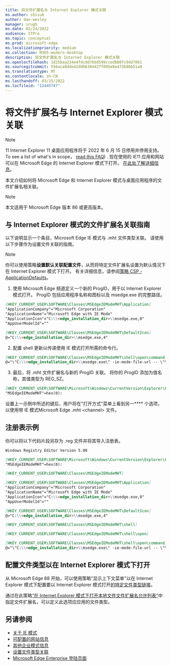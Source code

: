 ```yaml
---
title: 将文件扩展名与 Internet Explorer 模式关联
ms.author: shisub
author: dan-wesley
manager: srugh
ms.date: 02/24/2022
audience: ITPro
ms.topic: conceptual
ms.prod: microsoft-edge
ms.localizationpriority: medium
ms.collection: M365-modern-desktop
description: 将文件扩展名与 Internet Explorer 模式关联
ms.openlocfilehash: 1d25baa224e4fdcdd76bd599ccedb807c9dd7061
ms.sourcegitcommit: 556aca8dde42dd66364427f095e8e473b86651a0
ms.translationtype: MT
ms.contentlocale: zh-CN
ms.lasthandoff: 03/15/2022
ms.locfileid: "12445747"
---
```

# <a name="associate-file-extensions-with-internet-explorer-mode"></a>将文件扩展名与 Internet Explorer 模式关联

>[!Note]
> 11 Internet Explorer 11 桌面应用程序将于 2022 年 6 月 15 日停用并停用支持。 To see a list of what's in scope， [read this FAQ](https://techcommunity.microsoft.com/t5/windows-it-pro-blog/internet-explorer-11-desktop-app-retirement-faq/ba-p/2366549)) . 现在使用的 IE11 应用和网站可以在 Microsoft Edge 的 Internet Explorer 模式下打开。 [在此处了解详细信息](https://blogs.windows.com/windowsexperience/2021/05/19/the-future-of-internet-explorer-on-windows-10-is-in-microsoft-edge/)。

本文介绍如何将 Microsoft Edge 和 Internet Explorer 模式与桌面应用程序的文件扩展名相关联。

> [!NOTE]
> 本文适用于 Microsoft Edge 版本 86 或更高版本。

## <a name="guidance-for-file-extension-association-with-internet-explorer-mode"></a>与 Internet Explorer 模式的文件扩展名关联指南

以下说明显示一个条目，Microsoft Edge IE 模式与 \.mht 文件类型关联。 请使用以下步骤作为设置文件关联的指南。

> [!NOTE]
> 你可以使用策略**设置默认关联配置文件**，从而将特定文件扩展名设置为默认情况下在 Internet Explorer 模式下打开。 有关详细信息，请参阅[策略 CSP - ApplicationDefaults](/windows/client-management/mdm/policy-csp-applicationdefaults#applicationdefaults-defaultassociationsconfiguration)。

1. 使用 Microsoft Edge 频道定义一个新的 ProgID，用于以 Internet Explorer 模式打开。 ProgID 包括应用程序名称和图标以及 msedge.exe 的完整路径。

```markdown
[HKEY_CURRENT_USER\SOFTWARE\Classes\MSEdgeIEModeMHT\Application]
"ApplicationCompany"="Microsoft Corporation"
"ApplicationName"="Microsoft Edge with IE Mode"
"ApplicationIcon"="C:\\<edge_installation_dir>\\msedge.exe,0"
"AppUserModelId"=""
```

```markdown
[HKEY_CURRENT_USER\SOFTWARE\Classes\MSEdgeIEModeMHT\DefaultIcon]
@="C:\\<edge_installation_dir>\\msedge.exe,4"
```

2. 配置 shell 更新以传递使用 IE 模式打开所需的命令行。

```markdown
[HKEY_CURRENT_USER\SOFTWARE\Classes\MSEdgeIEModeMHT\shell\open\command]
@="\"C:\\<edge_installation_dir>\\msedge.exe\" -ie-mode-file-url -- \"%1\""
```

3. 最后，将 \.mht 文件扩展名与新的 ProgID 关联。 将你的 ProgID 添加为值名称，其值类型为 REG_SZ。

```markdown
[HKEY_CURRENT_USER\SOFTWARE\Microsoft\Windows\CurrentVersion\Explorer\FileExts\.mht\OpenWithProgids]
"MSEdgeIEModeMHT"=hex(0):
```

设置上一示例中所述的键后，用户将在"打开方式"菜单上看到另一**** 个选项，以使用带 IE 模式Microsoft Edge \.mht \<channel\> 文件。

## <a name="registry-example"></a>注册表示例

你可以将以下代码片段另存为 .reg 文件并将其导入注册表。

```markdown
Windows Registry Editor Version 5.00

[HKEY_CURRENT_USER\SOFTWARE\Microsoft\Windows\CurrentVersion\Explorer\FileExts\.mht\OpenWithProgids]
"MSEdgeIEModeMHT"=hex(0):

[HKEY_CURRENT_USER\SOFTWARE\Classes\MSEdgeIEModeMHT]

[HKEY_CURRENT_USER\SOFTWARE\Classes\MSEdgeIEModeMHT\Application]
"ApplicationCompany"="Microsoft Corporation"
"ApplicationName"="Microsoft Edge with IE Mode"
"ApplicationIcon"="C:\\<edge_installation_dir>\\msedge.exe,0"
"AppUserModelId"=""

[HKEY_CURRENT_USER\SOFTWARE\Classes\MSEdgeIEModeMHT\DefaultIcon]
@="C:\\<edge_installation_dir>\\msedge.exe,4"

[HKEY_CURRENT_USER\SOFTWARE\Classes\MSEdgeIEModeMHT\shell]

[HKEY_CURRENT_USER\SOFTWARE\Classes\MSEdgeIEModeMHT\shell\open]

[HKEY_CURRENT_USER\SOFTWARE\Classes\MSEdgeIEModeMHT\shell\open\command]
@="\"C:\\<edge_installation_dir>\\msedge.exe\" -ie-mode-file-url -- \"%1\""

```

## <a name="configuring-file-types-to-open-in-internet-explorer-mode"></a>配置文件类型以在 Internet Explorer 模式下打开

从 Microsoft Edge 88 开始，可以使用策略"显示上下文菜单"以在 Internet Explorer 模式下配置要以 Internet Explorer 模式打开[的特定文件类型链接](./microsoft-edge-policies.md#internetexplorerintegrationreloadiniemodeallowed)。

通过在此策略[“在 Internet Explorer 模式下打开本地文件文件扩展名允许列表”](./microsoft-edge-policies.md#internetexplorerintegrationlocalfileextensionallowlist)中指定文件扩展名，可以定义此选项应应用的文件类型。 

## <a name="see-also"></a>另请参阅

- [关于 IE 模式](./edge-ie-mode.md)
- [可配置的网站信息](./edge-learnmore-configurable-sites-ie-mode.md)
- [其他企业模式信息](/internet-explorer/ie11-deploy-guide/enterprise-mode-overview-for-ie11)
- [设置文件类型关联](/windows/win32/shell/fa-file-types)
- [Microsoft Edge Enterprise 登陆页面](https://aka.ms/EdgeEnterprise)